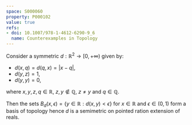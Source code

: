 ```yaml
---
space: S000060
property: P000102
value: true
refs:
- doi: 10.1007/978-1-4612-6290-9_6
  name: Counterexamples in Topology
---
```


Consider a symmetric $d:\mathbb R^2\to [0,+\infty)$ given by:
- $d(x,q)=d(q,x)=|x-q|$, 
- $d(y,z)=1$,
- $d(y,y)=0$,

where $x,y,z,q\in \mathbb R$, $z,y\notin\mathbb Q$, $z\neq y$ and $q\in\mathbb Q$.

Then the sets $B_d(x,\epsilon)=\{y\in\mathbb R: d(x,y)<\epsilon \}$ for $x\in\mathbb R$ and $\epsilon\in(0,1)$ form a basis of topology hence $d$ is a semimetric on pointed ration extension of reals.
